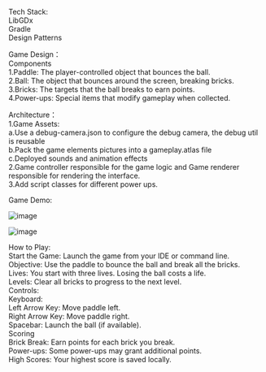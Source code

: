 Tech Stack:  
LibGDx  
Gradle  
Design Patterns  

Game Design：  
Components  
1.Paddle: The player-controlled object that bounces the ball.     
2.Ball: The object that bounces around the screen, breaking bricks.  
3.Bricks: The targets that the ball breaks to earn points.  
4.Power-ups: Special items that modify gameplay when collected.  

Architecture：  
1.Game Assets:  
  a.Use a debug-camera.json to configure the debug camera, the debug util is reusable  
  b.Pack the game elements pictures into a gameplay.atlas file  
  c.Deployed sounds and animation effects  
2.Game controller responsible for the game logic and Game renderer responsible for rendering the interface.  
3.Add script classes for different power ups.  



Game Demo:  

![image](https://github.com/capet1brasidas/BrickBreakerGame/assets/141989335/3efbe4d0-ed27-49e4-ad69-96f128fc80a3)

![image](https://github.com/capet1brasidas/BrickBreakerGame/assets/141989335/ae9dca2a-e4e4-4a79-8a1b-799936af5ffb)



How to Play:  
Start the Game: Launch the game from your IDE or command line.  
Objective: Use the paddle to bounce the ball and break all the bricks.  
Lives: You start with three lives. Losing the ball costs a life.  
Levels: Clear all bricks to progress to the next level.  
Controls:  
Keyboard:  
Left Arrow Key: Move paddle left.  
Right Arrow Key: Move paddle right.  
Spacebar: Launch the ball (if available).  
Scoring  
Brick Break: Earn points for each brick you break.  
Power-ups: Some power-ups may grant additional points.  
High Scores: Your highest score is saved locally.  


